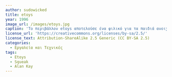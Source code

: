```yaml
---
author: sudowicked		
title: etoys
year: 1996
image_url: /images/etoys.jpg
caption: 'Το περιβάλλον etoys αποτελούσε ένα φιλικό για τα παιδιά ανοιχτού κώδικα λογισμικό που χρησιμοποιούταν στην εκμάθηση μίας πρότυπης αντικειμενοστραφούς γλώσσας προγραμματισμού' 
license_url: 'https://creativecommons.org/licenses/by-sa/2.5/'
license_text: Attribution-ShareAlike 2.5 Generic (CC BY-SA 2.5)
categories:
  - Εργαλεία και Τεχνικές
tags:
  - Etoys
  - Squeak
  - Alan Kay
---
```



